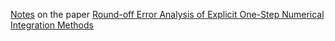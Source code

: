 [Notes](https://docs.google.com/document/d/1JTdU2bl7up2QFKrz6D4byAJDKF5kwEo6Zh0BbutkGdQ/edit?usp=sharing
) on the paper [Round-off Error Analysis of Explicit One-Step
Numerical Integration Methods](https://hal.archives-ouvertes.fr/hal-01581794/document)
